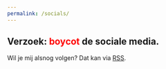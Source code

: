 ```yaml
---
permalink: /socials/
---
```

## **Verzoek: <font color="red">boycot</font> de sociale media.**

Wil je mij alsnog volgen? Dat kan via [RSS](https://hirchart.github.io/feed.xml). 
